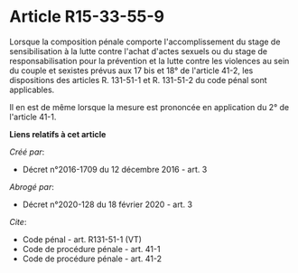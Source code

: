 # Article R15-33-55-9

Lorsque la composition pénale comporte l'accomplissement du stage de sensibilisation à la lutte contre l'achat d'actes
sexuels ou du stage de responsabilisation pour la prévention et la lutte contre les violences au sein du couple et sexistes
prévus aux 17 bis et 18° de l'article 41-2, les dispositions des articles R. 131-51-1 et R. 131-51-2 du code pénal sont
applicables. 

Il en est de même lorsque la mesure est prononcée en application du 2° de l'article 41-1.

**Liens relatifs à cet article**

_Créé par_:

  - Décret n°2016-1709 du 12 décembre 2016 - art. 3

_Abrogé par_:

  - Décret n°2020-128 du 18 février 2020 - art. 3

_Cite_:

  - Code pénal - art. R131-51-1 (VT)
  - Code de procédure pénale - art. 41-1
  - Code de procédure pénale - art. 41-2
